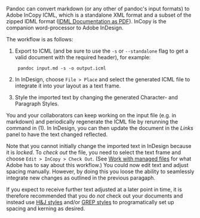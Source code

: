 Pandoc can convert markdown (or any other of pandoc's input formats) to Adobe InCopy ICML, which is a standalone XML format and a subset of the zipped IDML format ([IDML Documentation as PDF](http://wwwimages.adobe.com/www.adobe.com/content/dam/acom/en/devnet/indesign/sdk/cs6/idml/idml-cookbook.pdf)). InCopy is the companion word-processor to Adobe InDesign.

The workflow is as follows:

1. Export to ICML (and be sure to use the `-s` or `--standalone` flag to get a valid document with the required header), for example:

        pandoc input.md -s -o output.icml

2. In InDesign, choose `File > Place` and select the generated ICML file to integrate it into your layout as a text frame.
3. Style the imported text by changing the generated Character- and Paragraph Styles.

You and your collaborators can keep working on the input file (e.g. in markdown) and periodically regenerate the ICML file by rerunning the command in (1). In InDesign, you can then update the document in the _Links_ panel to have the text changed reflected.

Note that you cannot initially change the imported text in InDesign because it is _locked_. To _check out_ the file, you need to select the text frame and choose `Edit > InCopy > Check Out`. (See [Work with managed files](https://helpx.adobe.com/indesign/using/managed-files.html) for what Adobe has to say about this workflow.) You could now edit text and adjust spacing manually. However, by doing this you loose the ability to seamlessly integrate new changes as outlined in the previous paragaph.

If you expect to receive further text adjusted at a later point in time, it is therefore recommended that you do _not_ check out your documents and instead use [H&J styles](https://indesignsecrets.com/hj-styles-in-indesign.php) and/or [GREP styles](http://www.typophile.com/node/69252) to programatically set up spacing and kerning as desired.